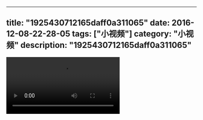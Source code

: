 
---
title: "1925430712165daff0a311065"
date: 2016-12-08-22-28-05
tags: ["小视频"]
category: "小视频"
description: "1925430712165daff0a311065"
---
<video src="http://ohtsqip0g.bkt.clouddn.com/1925430712165daff0a311065.mp4" controls="controls"></video>
